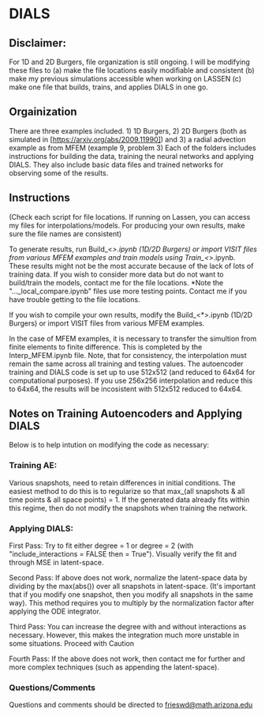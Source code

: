 # DIALS
## Disclaimer:
For 1D and 2D Burgers, file organization is still ongoing. I will be modifying these files to (a) make the file locations easily modifiable and consistent (b) make my previous simulations accessible when working on LASSEN (c) make one file that builds, trains, and applies DIALS in one go.
## Orgainization

There are three examples included. 1) 1D Burgers, 2) 2D Burgers (both as simulated in [https://arxiv.org/abs/2009.11990]) and 3) a radial advection example as from MFEM (example 9, problem 3)
Each of the folders includes instructions for building the data, training the neural networks and applying DIALS.
They also include basic data files and trained networks for observing some of the results. 

## Instructions

(Check each script for file locations. If running on Lassen, you can access my files for interpolations/models. For producing your own results, make sure the file names are consistent)

To generate results, run Build_<*>.ipynb (1D/2D Burgers) or import VISIT files from various MFEM examples and train models using Train_<*>.ipynb. These results might not be the most accurate because of the lack of lots of training data. If you wish to consider more data but do not want to build/train the models, contact me for the file locations.
*Note the "..._local_compare.ipynb" files use more testing points. Contact me if you have trouble getting to the file locations.



If you wish to compile your own results, modify the Build_<*>.ipynb (1D/2D Burgers) or import VISIT files from various MFEM examples. 

In the case of MFEM examples, it is necessary to transfer the simultion from finite elements to finite difference. This is completed by the Interp_MFEM.ipynb file.
Note, that for consistency, the interpolation must remain the same across all training and testing values. The autoencoder training and DIALS code is set up to use 
512x512 (and reduced to 64x64 for computational purposes). If you use 256x256 interpolation and reduce this to 64x64, the results will be incosistent with 512x512 reduced to 64x64.



## Notes on Training Autoencoders and Applying DIALS

Below is to help intution on modifying the code as necessary:

### Training AE:

Various snapshots, need to retain differences in initial conditions. The easiest method to do this is to regularize so that max_(all snapshots & all time points & all space points) = 1. 
If the generated data already fits within this regime, then do not modify the snapshots when training the network. 

### Applying DIALS:

First Pass: Try to fit either degree = 1 or degree = 2 (with "include_interactions = FALSE then = True"). Visually verify the fit and through MSE in latent-space. 

Second Pass: If above does not work, normalize the latent-space data by dividing by the max(abs()) over all snapshots in latent-space. (It's important that if you modify one snapshot, then you modify all snapshots in the same way). This method requires you to multiply by the normalization factor after applying the ODE integrator. 

Third Pass: You can increase the degree with and without interactions as necessary. However, this makes the integration much more unstable in some situations. Proceed with Caution

Fourth Pass: If the above does not work, then contact me for further and more complex techniques (such as appending the latent-space). 

### Questions/Comments
Questions and comments should be directed to frieswd@math.arizona.edu

